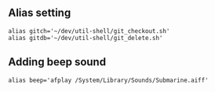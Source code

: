 
## Alias setting

```
alias gitch='~/dev/util-shell/git_checkout.sh'
alias gitdb='~/dev/util-shell/git_delete.sh'
```

## Adding beep sound

```
alias beep='afplay /System/Library/Sounds/Submarine.aiff'
```
